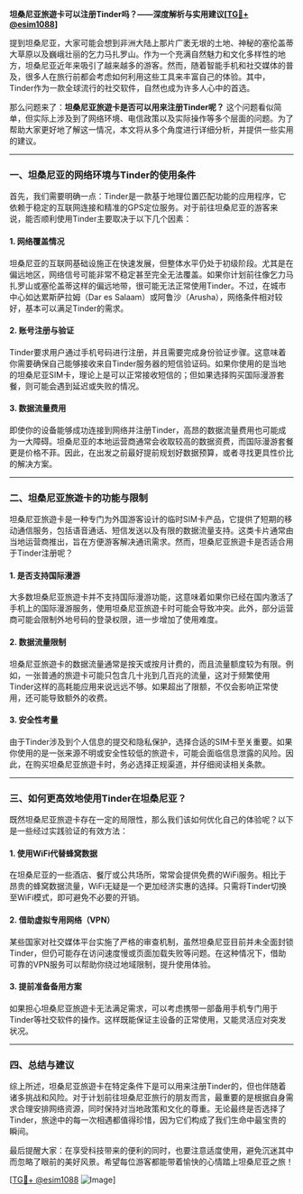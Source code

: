**坦桑尼亚旅遊卡可以注册Tinder吗？——深度解析与实用建议[[TG💪+ @esim1088](https://t.me/s/esim1088)]**

提到坦桑尼亚，大家可能会想到非洲大陆上那片广袤无垠的土地、神秘的塞伦盖蒂大草原以及巍峨壮丽的乞力马扎罗山。作为一个充满自然魅力和文化多样性的地方，坦桑尼亚近年来吸引了越来越多的游客。然而，随着智能手机和社交媒体的普及，很多人在旅行前都会考虑如何利用这些工具来丰富自己的体验。其中，Tinder作为一款全球流行的社交软件，自然也成为许多人心中的首选。

那么问题来了：**坦桑尼亚旅遊卡是否可以用来注册Tinder呢？** 这个问题看似简单，但实际上涉及到了网络环境、电信政策以及实际操作等多个层面的问题。为了帮助大家更好地了解这一情况，本文将从多个角度进行详细分析，并提供一些实用的建议。

---

### **一、坦桑尼亚的网络环境与Tinder的使用条件**

首先，我们需要明确一点：Tinder是一款基于地理位置匹配功能的应用程序，它依赖于稳定的互联网连接和精准的GPS定位服务。对于前往坦桑尼亚的游客来说，能否顺利使用Tinder主要取决于以下几个因素：

#### **1. 网络覆盖情况**
坦桑尼亚的互联网基础设施正在快速发展，但整体水平仍处于初级阶段。尤其是在偏远地区，网络信号可能非常不稳定甚至完全无法覆盖。如果你计划前往像乞力马扎罗山或塞伦盖蒂这样的偏远地带，很可能无法正常使用Tinder。不过，在城市中心如达累斯萨拉姆（Dar es Salaam）或阿鲁沙（Arusha），网络条件相对较好，基本可以满足Tinder的需求。

#### **2. 账号注册与验证**
Tinder要求用户通过手机号码进行注册，并且需要完成身份验证步骤。这意味着你需要确保自己能够接收来自Tinder服务器的短信验证码。如果你使用的是当地的坦桑尼亚SIM卡，理论上是可以正常接收短信的；但如果选择购买国际漫游套餐，则可能会遇到延迟或失败的情况。

#### **3. 数据流量费用**
即使你的设备能够成功连接到网络并注册Tinder，高昂的数据流量费用也可能成为一大障碍。坦桑尼亚的本地运营商通常会收取较高的数据资费，而国际漫游套餐更是价格不菲。因此，在出发之前最好提前规划好数据预算，或者寻找更具性价比的解决方案。

---

### **二、坦桑尼亚旅遊卡的功能与限制**

坦桑尼亚旅遊卡是一种专门为外国游客设计的临时SIM卡产品，它提供了短期的移动通信服务，包括语音通话、短信发送以及有限的数据流量支持。这类卡片通常由当地运营商推出，旨在方便游客解决通讯需求。然而，坦桑尼亚旅遊卡是否适合用于Tinder注册呢？

#### **1. 是否支持国际漫游**
大多数坦桑尼亚旅遊卡并不支持国际漫游功能，这意味着如果你已经在国内激活了手机上的国际漫游服务，使用坦桑尼亚旅遊卡时可能会导致冲突。此外，部分运营商可能会限制外地号码的登录权限，进一步增加了使用难度。

#### **2. 数据流量限制**
坦桑尼亚旅遊卡的数据流量通常是按天或按月计费的，而且流量额度较为有限。例如，一张普通的旅遊卡可能只包含几十兆到几百兆的流量，这对于频繁使用Tinder这样的高耗能应用来说远远不够。如果超出了限额，不仅会影响正常使用，还可能导致额外的收费。

#### **3. 安全性考量**
由于Tinder涉及到个人信息的提交和隐私保护，选择合适的SIM卡至关重要。如果你使用的是一张来源不明或安全性较低的旅遊卡，可能会面临信息泄露的风险。因此，在购买坦桑尼亚旅遊卡时，务必选择正规渠道，并仔细阅读相关条款。

---

### **三、如何更高效地使用Tinder在坦桑尼亚？**

既然坦桑尼亚旅遊卡存在一定的局限性，那么我们该如何优化自己的体验呢？以下是一些经过实践验证的有效方法：

#### **1. 使用WiFi代替蜂窝数据**
在坦桑尼亚的一些酒店、餐厅或公共场所，常常会提供免费的WiFi服务。相比于昂贵的蜂窝数据流量，WiFi无疑是一个更加经济实惠的选择。只需将Tinder切换至WiFi模式，即可避免不必要的开销。

#### **2. 借助虚拟专用网络（VPN）**
某些国家对社交媒体平台实施了严格的审查机制，虽然坦桑尼亚目前并未全面封锁Tinder，但仍可能存在访问速度慢或页面加载失败等问题。在这种情况下，借助可靠的VPN服务可以帮助你绕过地域限制，提升使用体验。

#### **3. 提前准备备用方案**
如果担心坦桑尼亚旅遊卡无法满足需求，可以考虑携带一部备用手机专门用于Tinder等社交软件的操作。这样既能保证主设备的正常使用，又能灵活应对突发状况。

---

### **四、总结与建议**

综上所述，坦桑尼亚旅遊卡在特定条件下是可以用来注册Tinder的，但也伴随着诸多挑战和风险。对于计划前往坦桑尼亚旅行的朋友而言，最重要的是根据自身需求合理安排网络资源，同时保持对当地政策和文化的尊重。无论最终是否选择了Tinder，旅途中的每一次相遇都值得珍惜，因为它们构成了我们生命中最宝贵的瞬间。

最后提醒大家：在享受科技带来的便利的同时，也要注意适度使用，避免沉迷其中而忽略了眼前的美好风景。希望每位游客都能带着愉快的心情踏上坦桑尼亚之旅！

[[TG💪+ @esim1088](https://t.me/s/esim1088) ![Image](https://i.postimg.cc/4NQfJmqS/Snipaste-2025-05-13-00-14-12.png)]